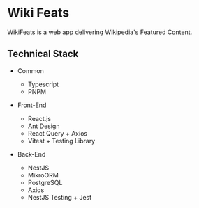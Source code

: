 # Wiki Feats

WikiFeats is a web app delivering Wikipedia's Featured Content.

## Technical Stack

- Common
  - Typescript
  - PNPM

- Front-End
  - React.js
  - Ant Design
  - React Query + Axios
  - Vitest + Testing Library

- Back-End
  - NestJS
  - MikroORM
  - PostgreSQL
  - Axios
  - NestJS Testing + Jest